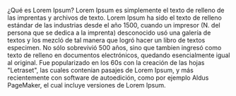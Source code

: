 ¿Qué es Lorem Ipsum?
Lorem Ipsum es simplemente el texto de relleno de las imprentas y archivos de texto. Lorem Ipsum ha
sido el texto de relleno estándar de las industrias desde el año 1500, cuando un impresor (N. del   
persona que se dedica a la imprenta) desconocido usó una galería de textos y los mezcló de tal 
manera que logró hacer un libro de textos especimen. No sólo sobrevivió 500 años, sino que tambien 
ingresó como texto de relleno en documentos electrónicos, quedando esencialmente igual al original. 
Fue popularizado en los 60s con la creación de las hojas "Letraset", las cuales contenian pasajes de 
Lorem Ipsum, y más recientemente con software de autoedición, como por ejemplo Aldus PageMaker, el 
cual incluye versiones de Lorem Ipsum.